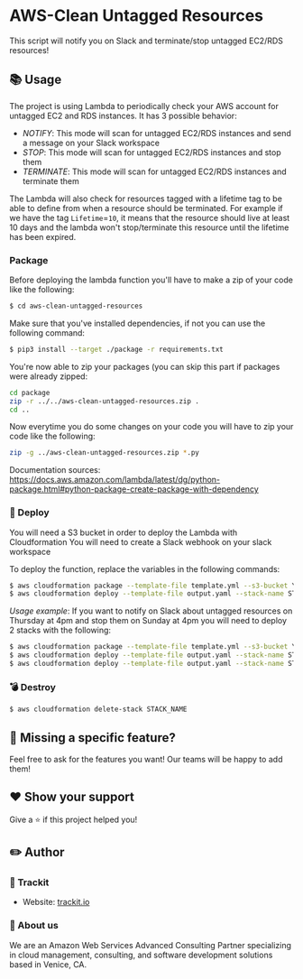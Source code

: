 # AWS-Clean Untagged Resources

This script will notify you on Slack and terminate/stop untagged EC2/RDS resources!

## 📚 Usage

The project is using Lambda to periodically check your AWS account for untagged EC2 and RDS instances.
It has 3 possible behavior:
- *NOTIFY*: This mode will scan for untagged EC2/RDS instances and send a message on your Slack workspace
- *STOP*: This mode will scan for untagged EC2/RDS instances and stop them
- *TERMINATE*: This mode will scan for untagged EC2/RDS instances and terminate them

The Lambda will also check for resources tagged with a lifetime tag to be able to define from when a resource should be
terminated. For example if we have the tag `Lifetime`=`10`, it means that the resource should live at least 10 days and the
lambda won't stop/terminate this resource until the lifetime has been expired.

### Package

Before deploying the lambda function you'll have to make a zip of your code like the following:

```sh
$ cd aws-clean-untagged-resources
```

Make sure that you've installed dependencies, if not you can use the following command:

```sh
$ pip3 install --target ./package -r requirements.txt
```

You're now able to zip your packages (you can skip this part if packages were already zipped:

```sh
cd package
zip -r ../../aws-clean-untagged-resources.zip .
cd ..
```

Now everytime you do some changes on your code you will have to zip your code like the following:

```sh
zip -g ../aws-clean-untagged-resources.zip *.py
```

Documentation sources: https://docs.aws.amazon.com/lambda/latest/dg/python-package.html#python-package-create-package-with-dependency

### 🚀 Deploy

You will need a S3 bucket in order to deploy the Lambda with Cloudformation
You will need to create a Slack webhook on your slack workspace

To deploy the function, replace the variables in the following commands:
```sh
$ aws cloudformation package --template-file template.yml --s3-bucket YOUR_DEPLOYMENT_BUCKET --s3-prefix YOUR_S3_PREFIX --output-template-file output.yaml
$ aws cloudformation deploy --template-file output.yaml --stack-name STACK_NAME --capabilities CAPABILITY_NAMED_IAM --parameter-overrides SlackWebHook=YOUR_SLACK_WEBHOOK_URL ScheduleExpression="cron(0 16 ? * THU *)" DesiredTagKey=MY_RESOURCE_TAG_NAME DesiredTagValue=MY_RESOURCE_TAG_VALUE Behavior=notify|stop|terminate ScriptRegions=AWS_REGIONS
```
*Usage example*: If you want to notify on Slack about untagged resources on Thursday at 4pm and stop them on Sunday at 4pm you will need to deploy 2 stacks with the following:
```sh
$ aws cloudformation package --template-file template.yml --s3-bucket YOUR_DEPLOYMENT_BUCKET --s3-prefix YOUR_S3_PREFIX --output-template-file output.yaml
$ aws cloudformation deploy --template-file output.yaml --stack-name STACK_NAME-notify --capabilities CAPABILITY_NAMED_IAM --parameter-overrides SlackWebHook=YOUR_SLACK_WEBHOOK_URL ScheduleExpression="cron(0 16 ? * THU *)" DesiredTagKey=MY_RESOURCE_TAG_NAME DesiredTagValue=MY_RESOURCE_TAG_VALUE Behavior=notify ScriptRegions=AWS_REGION1,AWS_REGION2 DesiredLifetimeTagKey=LIFETIME_TAG_NAME
$ aws cloudformation deploy --template-file output.yaml --stack-name STACK_NAME-stop --capabilities CAPABILITY_NAMED_IAM --parameter-overrides SlackWebHook=YOUR_SLACK_WEBHOOK_URL ScheduleExpression="cron(0 16 ? * SUN *)" DesiredTagKey=MY_RESOURCE_TAG_NAME DesiredTagValue=MY_RESOURCE_TAG_VALUE Behavior=stop ScriptRegions=AWS_REGION1,AWS_REGION2 DesiredLifetimeTagKey=LIFETIME_TAG_NAME
```

### 💣 Destroy

```sh
$ aws cloudformation delete-stack STACK_NAME
```

## 🤝 Missing a specific feature?

Feel free to ask for the features you want! Our teams will be happy to add them!

## ❤️ Show your support

Give a ⭐️ if this project helped you!

## ✏️ Author

### 👤 Trackit
- Website: [trackit.io](www.trackit.io)

### 👥 About us

We are an Amazon Web Services Advanced Consulting Partner specializing in cloud management, consulting, and software development solutions based in Venice, CA.
